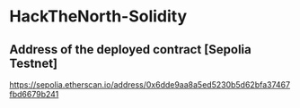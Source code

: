 # HackTheNorth-Solidity


## Address of the deployed contract [Sepolia Testnet]
https://sepolia.etherscan.io/address/0x6dde9aa8a5ed5230b5d62bfa37467fbd6679b241

